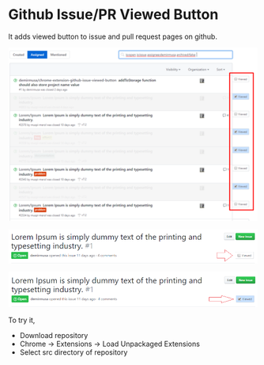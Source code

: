 # Github Issue/PR Viewed Button
It adds viewed button to issue and pull request pages on github.

![image1](images/viewed-button-img-1.png)


![image3](images/viewed-button-img-3.png)


![image4](images/viewed-button-img-4.png)

To try it, 
* Download repository
* Chrome -> Extensions -> Load Unpackaged Extensions 
* Select src directory of repository
